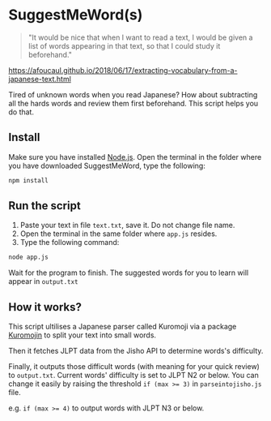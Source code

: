 # SuggestMeWord(s)

> "It would be nice that when I want to read a text, I would be given a list of words appearing in that text, so that I could study it beforehand."

https://afoucaul.github.io/2018/06/17/extracting-vocabulary-from-a-japanese-text.html

Tired of unknown words when you read Japanese? How about subtracting all the hards words and review them first beforehand. This script helps you do that.

## Install

Make sure you have installed [Node.js](https://nodejs.org/).
Open the terminal in the folder where you have downloaded SuggestMeWord, type the following:

```sh
npm install
```

## Run the script

1. Paste your text in file `text.txt`, save it. Do not change file name.
2. Open the terminal in the same folder where `app.js` resides.
3. Type the following command:

```sh
node app.js
```

Wait for the program to finish. The suggested words for you to learn will appear in `output.txt`

## How it works?

This script ultilises a Japanese parser called Kuromoji via a package [Kuromojin](https://www.npmjs.com/package/kuromojin) to split your text into small words.

Then it fetches JLPT data from the Jisho API to determine words's difficulty.

Finally, it outputs those difficult words (with meaning for your quick review) to `output.txt`.
Current words' difficulty is set to JLPT N2 or below. You can change it easily by raising the threshold `if (max >= 3)` in `parseintojisho.js` file.


e.g. `if (max >= 4)` to output words with JLPT N3 or below.
